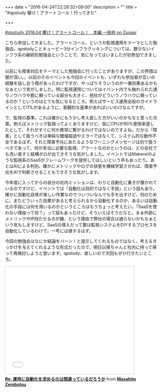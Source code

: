 +++
date = "2016-04-24T22:28:32+09:00"
description = ""
title = "#qpstudy 響け！アラートコール！行ってきた"

+++

[#qpstudy 2016.04 響け！アラートコール！　本編 一般枠 on Zusaar](http://www.zusaar.com/event/12327003)

こちら参加してきました。アラートコール、というか監視運用をテーマとした勉強会。qpstudyことキューピー3分インフラクッキングについては、数少ないインフラ系の継続的勉強会ということで、気になってはいましたが初参加できました。

以前にも障害対応をテーマとした勉強会に行ったことがありますが、この界隈は闇が深い。。以前のそのイベントも今回のイベントも、いずれも参加者が互いの経験を話し合う場があったわけですが、やっぱりそういうのが一番効果あるかもなぁという気がしました。特に監視運用についてはイベント内でも触れられた通りノウハウや勘に頼っている部分も大きく、他社がどういうノウハウに頼っているのか？というのはとても気になるところ。例えばサービス運用全般のガイドラインとしてITILがあるように、客観的な基準があればいいわけなんですが。

で、監視の基準。これは確かにもう少し考え直した方がいいのかもなと思った次第。例えばメトリック監視ってよくありますけど、仮にCPUが90%使用率達したとして、それがすぐに何か異常に繋がるわけではないのですよね。だから「障害」として扱うべきは単純な閾値超過やエラーではなくて、システム的な動作不全であるはず。それと障害予兆にあたるようなワーニングメッセージは別で扱うべきであって、何が本当に必要な監視、アラートなのかというのは、どの会社でも洗い直すと結構ボロが出てきそうな気がしました。イベントではMakerelのような監視系のSaaSがフレームワークを提供してほしいという声もあったり。あとはAIによる判別。確かにメトリックやログの状態を機械学習させれば、障害予兆をAIで判断させることもできそうな気がします。

今年度に入ってからの自分の社内ミッションは、わりと自動化に重きが置かれているのですけど、イベントでは「自動化は目的ではなく手段」という話もあり。確かに自動化自体が楽しい作業なのでついついなんでも手を出すけど、何のために、またどういった効果があると考えられるから自動化するのか、あるいは自動化の手段には何を用いるのかというところはもうちょっと考えたい。「SaaSを使わない理由って何？」って話もあったけど、そういえばそうだなと。まぁ外部にメトリックやIP持たせるのが嫌、という理由で弊社の場合は通らないかもなぁという気もしますけど、SaaSの導入だって要は監視システムをDIYするプロセスを自動化しているわけで。一考には値するはず。

今回の勉強会はなにか結論をバーン！と提示してくれるものではなく、考えるきっかけを与えてくれるような形式だったので、明日以降ちゃんと社内に持って帰って再検討しようと思います。qpstudy、楽しいので次回もぜひ行きたいところ。

<script async class="speakerdeck-embed" data-id="3aaec6a7751c4245a2951a688eaa5543" data-ratio="1.77777777777778" src="//speakerdeck.com/assets/embed.js"></script>

<iframe src="//www.slideshare.net/slideshow/embed_code/key/CI5WFlfnIN2Pyf" width="425" height="355" frameborder="0" marginwidth="0" marginheight="0" scrolling="no" style="border:1px solid #CCC; border-width:1px; margin-bottom:5px; max-width: 100%;" allowfullscreen> </iframe> <div style="margin-bottom:5px"> <strong> <a href="//www.slideshare.net/zembutsu/is-it-wront-to-try-to-automate" title="Re: 運用に自動化を求めるのは間違っているだろうか" target="_blank">Re: 運用に自動化を求めるのは間違っているだろうか</a> </strong> from <strong><a href="//www.slideshare.net/zembutsu" target="_blank">Masahito Zembutsu</a></strong> </div>


